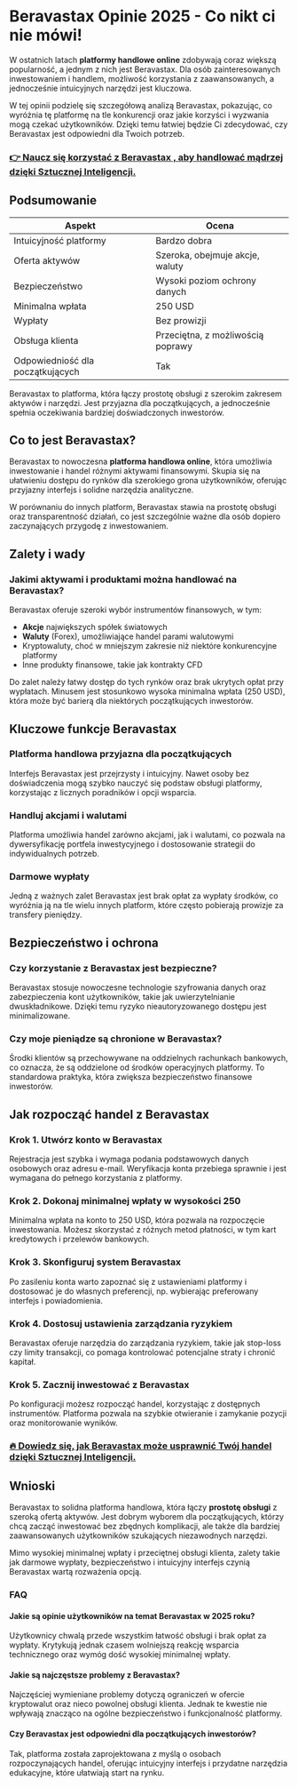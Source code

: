 # Beravastax Opinie 2025 - Co nikt ci nie mówi!
 

W ostatnich latach **platformy handlowe online** zdobywają coraz większą popularność, a jednym z nich jest Beravastax. Dla osób zainteresowanych inwestowaniem i handlem, możliwość korzystania z zaawansowanych, a jednocześnie intuicyjnych narzędzi jest kluczowa. 

W tej opinii podzielę się szczegółową analizą Beravastax, pokazując, co wyróżnia tę platformę na tle konkurencji oraz jakie korzyści i wyzwania mogą czekać użytkowników. Dzięki temu łatwiej będzie Ci zdecydować, czy Beravastax jest odpowiedni dla Twoich potrzeb.

### [👉 Naucz się korzystać z Beravastax , aby handlować mądrzej dzięki Sztucznej Inteligencji.](https://tinyurl.com/2ersfeab)
## Podsumowanie

| Aspekt                      | Ocena                             |
|----------------------------|----------------------------------|
| Intuicyjność platformy      | Bardzo dobra                     |
| Oferta aktywów              | Szeroka, obejmuje akcje, waluty  |
| Bezpieczeństwo             | Wysoki poziom ochrony danych     |
| Minimalna wpłata            | 250 USD                         |
| Wypłaty                    | Bez prowizji                    |
| Obsługa klienta             | Przeciętna, z możliwością poprawy|
| Odpowiedniość dla początkujących | Tak                      |

Beravastax to platforma, która łączy prostotę obsługi z szerokim zakresem aktywów i narzędzi. Jest przyjazna dla początkujących, a jednocześnie spełnia oczekiwania bardziej doświadczonych inwestorów.

## Co to jest Beravastax?

Beravastax to nowoczesna **platforma handlowa online**, która umożliwia inwestowanie i handel różnymi aktywami finansowymi. Skupia się na ułatwieniu dostępu do rynków dla szerokiego grona użytkowników, oferując przyjazny interfejs i solidne narzędzia analityczne.

W porównaniu do innych platform, Beravastax stawia na prostotę obsługi oraz transparentność działań, co jest szczególnie ważne dla osób dopiero zaczynających przygodę z inwestowaniem.

## Zalety i wady

### Jakimi aktywami i produktami można handlować na Beravastax?

Beravastax oferuje szeroki wybór instrumentów finansowych, w tym:

- **Akcje** największych spółek światowych
- **Waluty** (Forex), umożliwiające handel parami walutowymi
- Kryptowaluty, choć w mniejszym zakresie niż niektóre konkurencyjne platformy
- Inne produkty finansowe, takie jak kontrakty CFD

Do zalet należy łatwy dostęp do tych rynków oraz brak ukrytych opłat przy wypłatach. Minusem jest stosunkowo wysoka minimalna wpłata (250 USD), która może być barierą dla niektórych początkujących inwestorów.

## Kluczowe funkcje Beravastax

### Platforma handlowa przyjazna dla początkujących

Interfejs Beravastax jest przejrzysty i intuicyjny. Nawet osoby bez doświadczenia mogą szybko nauczyć się podstaw obsługi platformy, korzystając z licznych poradników i opcji wsparcia.

### Handluj akcjami i walutami

Platforma umożliwia handel zarówno akcjami, jak i walutami, co pozwala na dywersyfikację portfela inwestycyjnego i dostosowanie strategii do indywidualnych potrzeb.

### Darmowe wypłaty

Jedną z ważnych zalet Beravastax jest brak opłat za wypłaty środków, co wyróżnia ją na tle wielu innych platform, które często pobierają prowizje za transfery pieniędzy.

## Bezpieczeństwo i ochrona

### Czy korzystanie z Beravastax jest bezpieczne?

Beravastax stosuje nowoczesne technologie szyfrowania danych oraz zabezpieczenia kont użytkowników, takie jak uwierzytelnianie dwuskładnikowe. Dzięki temu ryzyko nieautoryzowanego dostępu jest minimalizowane.

### Czy moje pieniądze są chronione w Beravastax?

Środki klientów są przechowywane na oddzielnych rachunkach bankowych, co oznacza, że są oddzielone od środków operacyjnych platformy. To standardowa praktyka, która zwiększa bezpieczeństwo finansowe inwestorów.

## Jak rozpocząć handel z Beravastax

### Krok 1. Utwórz konto w Beravastax

Rejestracja jest szybka i wymaga podania podstawowych danych osobowych oraz adresu e-mail. Weryfikacja konta przebiega sprawnie i jest wymagana do pełnego korzystania z platformy.

### Krok 2. Dokonaj minimalnej wpłaty w wysokości 250

Minimalna wpłata na konto to 250 USD, która pozwala na rozpoczęcie inwestowania. Możesz skorzystać z różnych metod płatności, w tym kart kredytowych i przelewów bankowych.

### Krok 3. Skonfiguruj system Beravastax

Po zasileniu konta warto zapoznać się z ustawieniami platformy i dostosować je do własnych preferencji, np. wybierając preferowany interfejs i powiadomienia.

### Krok 4. Dostosuj ustawienia zarządzania ryzykiem

Beravastax oferuje narzędzia do zarządzania ryzykiem, takie jak stop-loss czy limity transakcji, co pomaga kontrolować potencjalne straty i chronić kapitał.

### Krok 5. Zacznij inwestować z Beravastax

Po konfiguracji możesz rozpocząć handel, korzystając z dostępnych instrumentów. Platforma pozwala na szybkie otwieranie i zamykanie pozycji oraz monitorowanie wyników.

### [🔥 Dowiedz się, jak Beravastax może usprawnić Twój handel dzięki Sztucznej Inteligencji.](https://tinyurl.com/2ersfeab)
## Wnioski

Beravastax to solidna platforma handlowa, która łączy **prostotę obsługi** z szeroką ofertą aktywów. Jest dobrym wyborem dla początkujących, którzy chcą zacząć inwestować bez zbędnych komplikacji, ale także dla bardziej zaawansowanych użytkowników szukających niezawodnych narzędzi.

Mimo wysokiej minimalnej wpłaty i przeciętnej obsługi klienta, zalety takie jak darmowe wypłaty, bezpieczeństwo i intuicyjny interfejs czynią Beravastax wartą rozważenia opcją.

### FAQ

#### Jakie są opinie użytkowników na temat Beravastax w 2025 roku?

Użytkownicy chwalą przede wszystkim łatwość obsługi i brak opłat za wypłaty. Krytykują jednak czasem wolniejszą reakcję wsparcia technicznego oraz wymóg dość wysokiej minimalnej wpłaty.

#### Jakie są najczęstsze problemy z Beravastax?

Najczęściej wymieniane problemy dotyczą ograniczeń w ofercie kryptowalut oraz nieco powolnej obsługi klienta. Jednak te kwestie nie wpływają znacząco na ogólne bezpieczeństwo i funkcjonalność platformy.

#### Czy Beravastax jest odpowiedni dla początkujących inwestorów?

Tak, platforma została zaprojektowana z myślą o osobach rozpoczynających handel, oferując intuicyjny interfejs i przydatne narzędzia edukacyjne, które ułatwiają start na rynku.